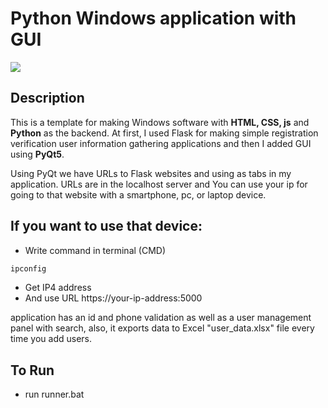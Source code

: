 
# Python Windows application with GUI

<img src="intro.gif" style="max-width:100% !important "></img>

## Description

This is a template for making Windows software with **HTML, CSS, js** and **Python** as the backend. At first, I used Flask for making simple registration verification user information gathering applications and then I added GUI using **PyQt5**.

Using PyQt we have URLs to Flask websites and using as tabs in my application.  URLs are in the localhost server and You can use your ip for going to that website with a smartphone, pc, or laptop device.

## If you want to use that device:
* Write command in terminal (CMD)
```cmd 
ipconfig
```
* Get IP4 address
* And use URL https://your-ip-address:5000 

application has an id and phone validation as well as  a user management panel with search, also, it exports data to Excel "user_data.xlsx" file every time you add users.

## To Run

* run runner.bat 





